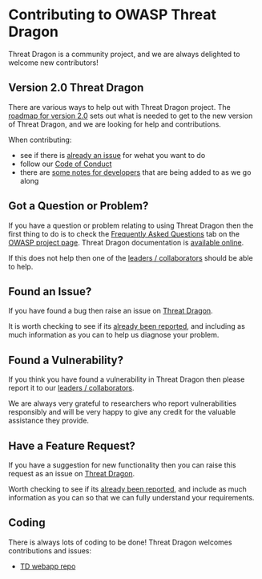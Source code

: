 # Contributing to OWASP Threat Dragon
Threat Dragon is a community project, and we are always delighted to welcome new contributors!

## Version 2.0 Threat Dragon
There are various ways to help out with Threat Dragon project.
The [roadmap for version 2.0](https://owasp.org/www-project-threat-dragon/#div-roadmap)
sets out what is needed to get to the new version of Threat Dragon, and we are looking for help and contributions.

When contributing:
* see if there is [already an issue](https://github.com/OWASP/threat-dragon/issues) for wehat you want to do
* follow our [Code of Conduct](CODE_OF_CONDUCT.md)
* there are [some notes for developers](dev-notes.md) that are being added to as we go along 

## Got a Question or Problem?
If you have a question or problem relating to using Threat Dragon then the first thing to do is to check the
[Frequently Asked Questions](https://owasp.org/www-project-threat-dragon/#div-faqs) tab on the [OWASP project page](https://owasp.org/www-project-threat-dragon/).
Threat Dragon documentation is [available online](https://www.threatdragon.com/docs).

If this does not help then one of the [leaders / collaborators](https://github.com/OWASP/www-project-threat-dragon/blob/master/leaders.md) should be able to help.

## Found an Issue?
If you have found a bug then raise an issue on
[Threat Dragon](https://github.com/OWASP/threat-dragon/issues/new?assignees=&labels=bug&template=bug_report.md&title=).

It is worth checking to see if its [already been reported](https://github.com/OWASP/threat-dragon/issues),
and including as much information as you can to help us diagnose your problem.

## Found a Vulnerability?
If you think you have found a vulnerability in Threat Dragon then please report it to our
[leaders / collaborators](https://github.com/OWASP/www-project-threat-dragon/blob/master/leaders.md).

We are always very grateful to researchers who report vulnerabilities responsibly and will be very happy
to give any credit for the valuable assistance they provide.

## Have a Feature Request?
If you have a suggestion for new functionality then you can raise this request as an issue on 
[Threat Dragon](https://github.com/OWASP/threat-dragon/issues/new/choose).

Worth checking to see if its [already been reported](https://github.com/OWASP/threat-dragon/issues),
and include as much information as you can so that we can fully understand your requirements.

## Coding
There is always lots of coding to be done! Threat Dragon welcomes contributions and issues:
* [TD webapp repo](https://github.com/OWASP/threat-dragon/issues)
